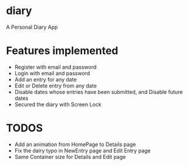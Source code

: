 # diary

A Personal Diary App

# Features implemented

 - Register with email and password
 - Login with email and password
 - Add an entry for any date
 - Edit or Delete entry from any date
 - Disable dates whose entries have been submitted, and Disable future dates
 - Secured the diary with Screen Lock

# TODOS

 - Add an animation from HomePage to Details page
 - Fix the dairy typo in NewEntry page and Edit Entry page
 - Same Container size for Details and Edit page